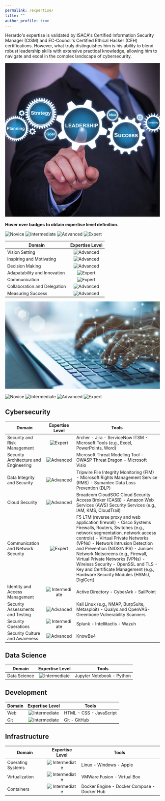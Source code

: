 ```yaml
---
permalink: /expertise/
title: ""
author_profile: true
---
```


Herardo's expertise is validated by ISACA's Certified Information Security Manager (CISM) and EC-Council's Certified Ethical Hacker (CEH) certifications. However, what truly distinguishes him is his ability to blend robust leadership skills with extensive practical knowledge, allowing him to navigate and excel in the complex landscape of cybersecurity.

<p align="center">
  <img src="/images/leadership.webp" width="1000" height="500">  
</p>

**Hover over badges to obtain expertise level definition.**

![Novice](https://img.shields.io/badge/Novice-blue 'Learners primarily understand theoretical concepts. For example, novices are typically students or those in entry-level positions.')
![Intermediate](https://img.shields.io/badge/Intermediate-green 'Learners have some experience applying theory to practice. For example, students completing internships are typically intermediate learners.') 
![Advanced](https://img.shields.io/badge/Advanced-yellow 'Professionals have practical experience in their field and have the training required to succeed in the job they have trained for. For example, members of upper management are advanced learners.')
![Expert](https://img.shields.io/badge/Expert-orange 'Professionals work intuitively and use the skills they developed in their field. For example, university professors are experts in their field.')

|Domain |Expertise Level |
|-------| :---------: |
| Vision Setting| ![Advanced](https://img.shields.io/badge/Advanced-yellow)|
| Inspiring and Motivating| ![Advanced](https://img.shields.io/badge/Advanced-yellow)|
| Decision Making| ![Advanced](https://img.shields.io/badge/Advanced-yellow)|
| Adapatability and Innovation| ![Expert](https://img.shields.io/badge/Expert-orange)|
| Communication| ![Expert](https://img.shields.io/badge/Expert-orange)|
| Collaboration and Delegation| ![Advanced](https://img.shields.io/badge/Advanced-yellow)|
| Measuring Success| ![Advanced](https://img.shields.io/badge/Advanced-yellow)|


<p align="center">
  <img src="/images/skills.png">  
</p>

![Novice](https://img.shields.io/badge/Novice-blue 'Learners primarily understand theoretical concepts. For example, novices are typically students or those in entry-level positions.')
![Intermediate](https://img.shields.io/badge/Intermediate-green 'Learners have some experience applying theory to practice. For example, students completing internships are typically intermediate learners.') 
![Advanced](https://img.shields.io/badge/Advanced-yellow 'Professionals have practical experience in their field and have the training required to succeed in the job they have trained for. For example, members of upper management are advanced learners.')
![Expert](https://img.shields.io/badge/Expert-orange 'Professionals work intuitively and use the skills they developed in their field. For example, university professors are experts in their field.')

## Cybersecurity

|Domain |Expertise Level | Tools|
|-------| :---------: | -----|
| Security and Risk Management| ![Expert](https://img.shields.io/badge/Expert-orange)| Archer - Jira - ServiceNow ITSM - Microsoft Tools (e.g., Excel, PowerPoints, Word) |
| Security Architecture and Engineering| ![Advanced](https://img.shields.io/badge/Advanced-yellow)| Microsoft Threat Modeling Tool - OWASP Threat Dragon - Microsoft Visio |
| Data Integrity and Security| ![Advanced](https://img.shields.io/badge/Advanced-yellow)| Tripwire File Integrity Monitoring (FIM) - Microsoft Rights Management Service (RMS) - Symantec Data Loss Prevention (DLP) |
| Cloud Security| ![Advanced](https://img.shields.io/badge/Advanced-yellow)| Broadcom CloudSOC Cloud Security Access Broker (CASB) - Amazon Web Services (AWS) Security Services (e.g., IAM, KMS, CloudTrail) |
| Communication and Network Security| ![Expert](https://img.shields.io/badge/Expert-orange)| F5 LTM (reverse proxy and web application firewall) - Cisco Systems Firewalls, Routers, Switches (e.g., network segmentation, network access controls) - Virtual Private Networks (VPNs) - Network Intrusion Detection and Prevention (NIDS/NIPS) - Juniper Network Netscreens (e.g., Firewall, Virtual Private Networks (VPNs) - Wireless Security - OpenSSL and TLS - Key and Certificate Management (e.g., Hardware Security Modules (HSMs), DigiCert) |
| Identity and Access Management| ![Intermediate](https://img.shields.io/badge/Intermediate-green)| Active Directory - CyberArk - SailPoint |
| Security Assessments and Testing| ![Advanced](https://img.shields.io/badge/Advanced-yellow)| Kali Linux (e.g., NMAP, BurpSuite, Metasploit) - Qualys and OpenVAS-Greenbone Vulnerability Scanners |
| Security Operations| ![Intermediate](https://img.shields.io/badge/Intermediate-green)| Splunk - Intellitactis - Wazuh |
| Security Culture and Awareness| ![Advanced](https://img.shields.io/badge/Advanced-yellow)| KnowBe4 |

## Data Science

|Domain |Expertise Level | Tools|
|-------| :---------: | -----|
| Data Science| ![Intermediate](https://img.shields.io/badge/Intermediate-green)| Jupyter Notebook - Python

## Development

|Domain |Expertise Level | Tools|
|-------| :---------: | -----|
| Web| ![Intermediate](https://img.shields.io/badge/Intermediate-green)| HTML - CSS - JavaScript
| Git| ![Intermediate](https://img.shields.io/badge/Intermediate-green)| Git - GitHub

## Infrastructure

|Domain |Expertise Level | Tools|
|-------| :---------: | -----|
| Operating Systems| ![Intermediate](https://img.shields.io/badge/Advanced-yellow)| Linux - Windows - Apple
| Virtualization| ![Intermediate](https://img.shields.io/badge/Intermediate-green)| VMWare Fusion - Virtual Box
| Containers| ![Intermediate](https://img.shields.io/badge/Intermediate-green)| Docker Engine - Docker Compose - Docker Hub

